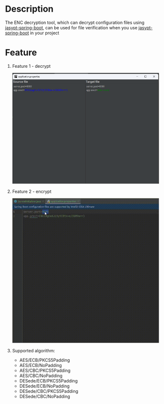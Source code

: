 # Description

The ENC decryption tool, which can decrypt configuration files using <a href="https://github.com/ulisesbocchio/jasypt-spring-boot" >jasypt-spring-boot</a>, can be used for file verification when you use <a href="https://github.com/ulisesbocchio/jasypt-spring-boot">jasypt-spring-boot</a>  in your project

# Feature
1. Feature 1 - decrypt

   ![demo](img/decrypt.png)

2. Feature 2 - encrypt

   ![demo2](img/encrypt.gif)
3. Supported algorithm:
   - AES/ECB/PKCS5Padding
   - AES/ECB/NoPadding
   - AES/CBC/PKCS5Padding
   - AES/CBC/NoPadding
   - DESede/ECB/PKCS5Padding
   - DESede/ECB/NoPadding
   - DESede/CBC/PKCS5Padding
   - DESede/CBC/NoPadding


